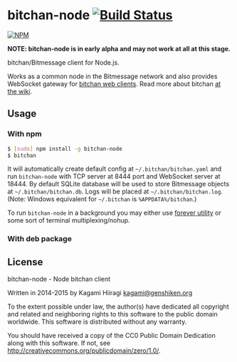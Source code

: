 # bitchan-node [![Build Status](https://travis-ci.org/bitchan/bitchan-node.svg?branch=master)](https://travis-ci.org/bitchan/bitchan-node)

[![NPM](https://nodei.co/npm/bitchan-node.png)](https://www.npmjs.com/package/bitchan-node)

**NOTE: bitchan-node is in early alpha and may not work at all at this stage.**

bitchan/Bitmessage client for Node.js.

Works as a common node in the Bitmessage network and also provides WebSocket gateway for [bitchan web clients](https://github.com/bitchan/bitchan-web). Read more about bitchan [at the wiki](https://github.com/bitchan/meta/wiki).

## Usage

### With npm

```bash
$ [sudo] npm install -g bitchan-node
$ bitchan
```

It will automatically create default config at `~/.bitchan/bitchan.yaml`
and run `bitchan-node` with TCP server at 8444 port and WebSocket server
at 18444. By default SQLite database will be used to store Bitmessage
objects at `~/.bitchan/bitchan.db`. Logs will be placed at
`~/.bitchan/bitchan.log`. (Note: Windows equivalent for `~/.bitchan` is
`%APPDATA%/bitchan`.)

To run `bitchan-node` in a background you may either use
[forever utility](https://www.npmjs.com/package/forever) or some sort of
terminal multiplexing/nohup.

### With deb package

## License

bitchan-node - Node bitchan client

Written in 2014-2015 by Kagami Hiiragi <kagami@genshiken.org>

To the extent possible under law, the author(s) have dedicated all copyright and related and neighboring rights to this software to the public domain worldwide. This software is distributed without any warranty.

You should have received a copy of the CC0 Public Domain Dedication along with this software. If not, see <http://creativecommons.org/publicdomain/zero/1.0/>.
